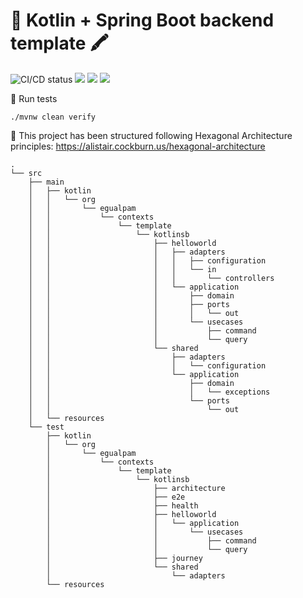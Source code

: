 # 🥬 Kotlin + Spring Boot backend template 🖍️

![CI/CD status](https://github.com/erickgualpa/kotlin-sb-backend-template/actions/workflows/maven.yml/badge.svg)
[![](https://img.shields.io/badge/Spring%20Boot%20Version-3.3.6-blue)](/pom.xml)
[![](https://img.shields.io/badge/Java%20Version-21-blue)](/pom.xml)
[![](https://img.shields.io/badge/Kotlin%20Version-2.0.0-blue)](/pom.xml)

🧪 Run tests
<br>

```shell script
./mvnw clean verify
```

📣 This project has been structured following Hexagonal Architecture principles:
https://alistair.cockburn.us/hexagonal-architecture

[//]: # (Directory tree below was generated using 'tree -d -I target' command)

```
.
└── src
    ├── main
    │   ├── kotlin
    │   │   └── org
    │   │       └── egualpam
    │   │           └── contexts
    │   │               └── template
    │   │                   └── kotlinsb
    │   │                       ├── helloworld
    │   │                       │   ├── adapters
    │   │                       │   │   ├── configuration
    │   │                       │   │   └── in
    │   │                       │   │       └── controllers
    │   │                       │   └── application
    │   │                       │       ├── domain
    │   │                       │       ├── ports
    │   │                       │       │   └── out
    │   │                       │       └── usecases
    │   │                       │           ├── command
    │   │                       │           └── query
    │   │                       └── shared
    │   │                           ├── adapters
    │   │                           │   └── configuration
    │   │                           └── application
    │   │                               ├── domain
    │   │                               │   └── exceptions
    │   │                               └── ports
    │   │                                   └── out
    │   └── resources
    └── test
        ├── kotlin
        │   └── org
        │       └── egualpam
        │           └── contexts
        │               └── template
        │                   └── kotlinsb
        │                       ├── architecture
        │                       ├── e2e
        │                       ├── health
        │                       ├── helloworld
        │                       │   └── application
        │                       │       └── usecases
        │                       │           ├── command
        │                       │           └── query
        │                       ├── journey
        │                       └── shared
        │                           └── adapters
        └── resources
```
